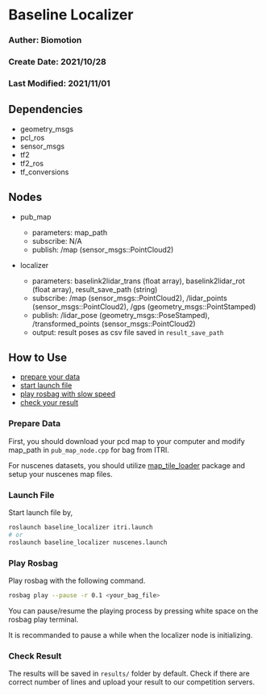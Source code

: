 # Baseline Localizer

### Auther: Biomotion 
### Create Date: 2021/10/28
### Last Modified: 2021/11/01

## Dependencies
- geometry_msgs
- pcl_ros
- sensor_msgs
- tf2
- tf2_ros
- tf_conversions

## Nodes
- pub_map
  - parameters: map_path
  - subscribe: N/A
  - publish: /map (sensor_msgs::PointCloud2)
  
- localizer
  - parameters: baselink2lidar_trans (float array), baselink2lidar_rot (float array), result_save_path (string)
  - subscribe: /map (sensor_msgs::PointCloud2), /lidar_points (sensor_msgs::PointCloud2), /gps (geometry_msgs::PointStamped)
  - publish: /lidar_pose (geometry_msgs::PoseStamped), /transformed_points (sensor_msgs::PointCloud2)
  - output: result poses as csv file saved in `result_save_path`

## How to Use

- [prepare your data](#prepare-data)
- [start launch file](#launch-file)
- [play rosbag with slow speed](#play-rosbag)
- [check your result](#check-result)

### Prepare Data
First, you should download your pcd map to your computer and modify map_path in `pub_map_node.cpp` for bag from ITRI.

For nuscenes datasets, you should utilize [map_tile_loader](https://github.com/biomotion/map_tile_loader) package and setup your nuscenes map files.

### Launch File
Start launch file by,  
```bash
roslaunch baseline_localizer itri.launch
# or
roslaunch baseline_localizer nuscenes.launch
```

### Play Rosbag

Play rosbag with the following command.
```bash
rosbag play --pause -r 0.1 <your_bag_file>
```
You can pause/resume the playing process by pressing white space on the rosbag play terminal.

It is recommanded to pause a while when the localizer node is initializing. 

### Check Result

The results will be saved in `results/` folder by default. Check if there are correct number of lines and upload your result to our competition servers.
